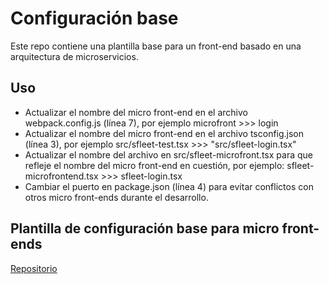 # Configuración base

Este repo contiene una plantilla base para un front-end basado en una arquitectura de microservicios.

## Uso

- Actualizar el nombre del micro front-end en el archivo webpack.config.js (línea 7), por ejemplo microfront >>> login
- Actualizar el nombre del micro front-end en el archivo tsconfig.json (línea 3), por ejemplo src/sfleet-test.tsx >>> "src/sfleet-login.tsx"
- Actualizar el nombre del archivo en src/sfleet-microfront.tsx para que refleje el nombre del micro front-end en cuestión, por ejemplo: sfleet-microfrontend.tsx >>> sfleet-login.tsx
- Cambiar el puerto en package.json (línea 4) para evitar conflictos con otros micro front-ends durante el desarrollo.

## Plantilla de configuración base para micro front-ends

[Repositorio](https://github.com/rmzNadir/microfrontend-root-config-boilerplate)
